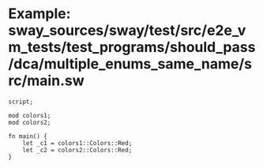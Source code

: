 # Example: sway_sources/sway/test/src/e2e_vm_tests/test_programs/should_pass/dca/multiple_enums_same_name/src/main.sw

```sway
script;

mod colors1;
mod colors2;

fn main() {
	let _c1 = colors1::Colors::Red;
	let _c2 = colors2::Colors::Red;
}

```
